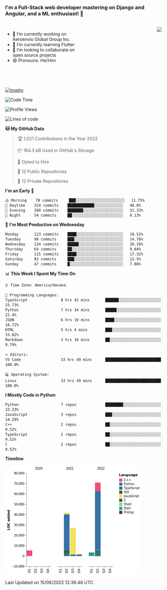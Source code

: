 ### I'm a Full-Stack web developer mastering on Django and Angular, and a ML enthusiast!  👋

<br/>

<img align="right" height="250"  src="https://media1.giphy.com/media/qgQUggAC3Pfv687qPC/giphy.gif?cid=ecf05e470ttfxgsj072btembitu1zn4ti3t3cdyg4jo5b3by&rid=giphy.gif&ct=g" />

 <div style="width:50%">
    <ul>
      <li>🔭 I’m currently working on Aeroenvio Global Group Inc.</li>
      <li>🌱 I’m currently learning Flutter</li>
      <li>👯 I’m looking to collaborate on open source projects</li>
      <li>😄 Pronouns: He/Him</li>
<!--       <li>⚡ Fun fact: I started my first professional project for a company as web dev without knowing any JS </li> -->
    </ul>
  </div>
  
<br/><br/><br/>

[![trophy](https://github-profile-trophy.vercel.app/?username=dfg-98&row=3&column=3&theme=monokai)](https://github.com/ryo-ma/github-profile-trophy)


<!--START_SECTION:waka-->
![Code Time](http://img.shields.io/badge/Code%20Time-267%20hrs%2023%20mins-blue)

![Profile Views](http://img.shields.io/badge/Profile%20Views-23-blue)

![Lines of code](https://img.shields.io/badge/From%20Hello%20World%20I%27ve%20Written-150%20Thousand%20lines%20of%20code-blue)

**🐱 My GitHub Data** 

> 🏆 1,021 Contributions in the Year 2022
 > 
> 📦 164.3 kB Used in GitHub's Storage 
 > 
> 💼 Opted to Hire
 > 
> 📜 12 Public Repositories 
 > 
> 🔑 12 Private Repositories  
 > 
**I'm an Early 🐤** 

```text
🌞 Morning    78 commits     ███░░░░░░░░░░░░░░░░░░░░░░   11.75% 
🌆 Daytime    324 commits    ████████████░░░░░░░░░░░░░   48.8% 
🌃 Evening    208 commits    ███████░░░░░░░░░░░░░░░░░░   31.33% 
🌙 Night      54 commits     ██░░░░░░░░░░░░░░░░░░░░░░░   8.13%

```
📅 **I'm Most Productive on Wednesday** 

```text
Monday       123 commits    ████░░░░░░░░░░░░░░░░░░░░░   18.52% 
Tuesday      98 commits     ███░░░░░░░░░░░░░░░░░░░░░░   14.76% 
Wednesday    134 commits    █████░░░░░░░░░░░░░░░░░░░░   20.18% 
Thursday     64 commits     ██░░░░░░░░░░░░░░░░░░░░░░░   9.64% 
Friday       115 commits    ████░░░░░░░░░░░░░░░░░░░░░   17.32% 
Saturday     83 commits     ███░░░░░░░░░░░░░░░░░░░░░░   12.5% 
Sunday       47 commits     █░░░░░░░░░░░░░░░░░░░░░░░░   7.08%

```


📊 **This Week I Spent My Time On** 

```text
⌚︎ Time Zone: America/Havana

💬 Programming Languages: 
TypeScript               8 hrs 42 mins       ██████░░░░░░░░░░░░░░░░░░░   25.73% 
Python                   7 hrs 34 mins       █████░░░░░░░░░░░░░░░░░░░░   22.4% 
JSON                     6 hrs 19 mins       ████░░░░░░░░░░░░░░░░░░░░░   18.72% 
HTML                     5 hrs 4 mins        ███░░░░░░░░░░░░░░░░░░░░░░   15.02% 
Markdown                 3 hrs 18 mins       ██░░░░░░░░░░░░░░░░░░░░░░░   9.79%

🔥 Editors: 
VS Code                  33 hrs 49 mins      █████████████████████████   100.0%

💻 Operating System: 
Linux                    33 hrs 49 mins      █████████████████████████   100.0%

```

**I Mostly Code in Python** 

```text
Python                   7 repos             ████████░░░░░░░░░░░░░░░░░   33.33% 
JavaScript               3 repos             ███░░░░░░░░░░░░░░░░░░░░░░   14.29% 
C++                      2 repos             ██░░░░░░░░░░░░░░░░░░░░░░░   9.52% 
TypeScript               2 repos             ██░░░░░░░░░░░░░░░░░░░░░░░   9.52% 
C                        2 repos             ██░░░░░░░░░░░░░░░░░░░░░░░   9.52%

```


**Timeline**

![Chart not found](https://raw.githubusercontent.com/dfg-98/dfg-98/main/charts/bar_graph.png) 


 Last Updated on 15/06/2022 12:36:48 UTC
<!--END_SECTION:waka-->
